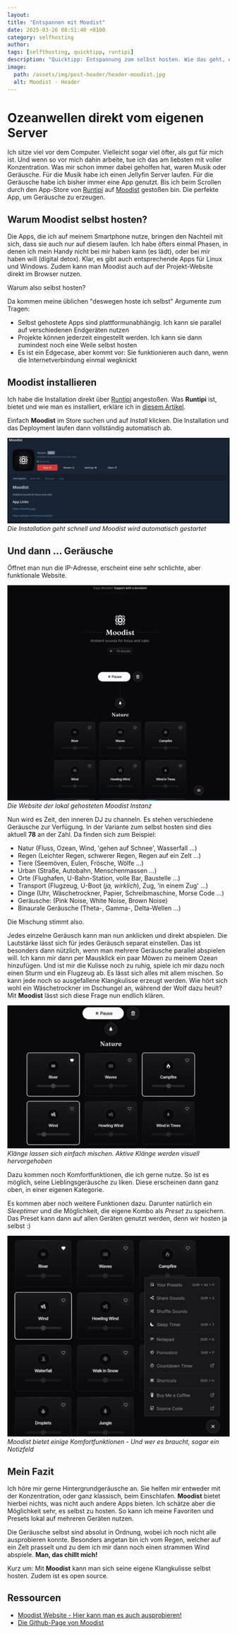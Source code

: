 ```yaml
---
layout: 
title: "Entspannen mit Moodist"
date: 2025-03-26 08:51:40 +0100
category: selfhosting
author: 
tags: [selfthosting, quicktipp, runtipi]
description: "Quicktipp: Entspannung zum selbst hosten. Wie das geht, erklärt dieser Artikel"
image:
  path: /assets/img/post-header/header-moodist.jpg
  alt: Moodist - Header
---
```


# Ozeanwellen direkt vom eigenen Server

Ich sitze viel vor dem Computer. Vielleicht sogar viel öfter, als gut für mich ist. Und wenn so vor mich dahin arbeite, tue ich das am liebsten mit voller Konzentration. Was mir schon immer dabei geholfen hat, waren Musik oder Geräusche. Für die Musik habe ich einen Jellyfin Server laufen. Für die Geräusche habe ich bisher immer eine App genutzt. Bis ich beim Scrollen durch den App-Store von [Runtipi](https://runtipi.io/) auf [Moodist](https://moodist.mvze.net/) gestoßen bin. Die perfekte App, um Geräusche zu erzeugen.

## Warum Moodist selbst hosten?

Die Apps, die ich auf meinem Smartphone nutze, bringen den Nachteil mit sich, dass sie auch nur auf diesem laufen. Ich habe öfters einmal Phasen, in denen ich mein Handy nicht bei mir haben kann (es lädt), oder bei mir haben will (digital detox). Klar, es gibt auch entsprechende Apps für Linux und Windows. Zudem kann man Moodist auch auf der Projekt-Website direkt im Browser nutzen. 

Warum also selbst hosten?

Da kommen meine üblichen "deswegen hoste ich selbst" Argumente zum Tragen:

- Selbst gehostete Apps sind plattformunabhängig. Ich kann sie parallel auf verschiedenen Endgeräten nutzen
- Projekte können jederzeit eingestellt werden. Ich kann sie dann zumindest noch eine Weile selbst hosten
- Es ist ein Edgecase, aber kommt vor: Sie funktionieren auch dann, wenn die Internetverbindung einmal wegknickt

## Moodist installieren

Ich habe die Installation direkt über [Runtipi](https://runtipi.io/) angestoßen. Was **Runtipi** ist, bietet und wie man es installiert, erkläre ich in [diesem Artikel](https://markus-daams.com/posts/runtipi-selfhosting-einfach-gemacht/).

Einfach **Moodist** im Store suchen und auf *Install* klicken. Die Installation und das Deployment laufen dann vollständig automatisch ab.

![Moodist in Runtipi](../assets/img/moodist/moodist-runtipi.jpg)
_Die Installation geht schnell und Moodist wird automatisch gestartet_

## Und dann ... Geräusche

Öffnet man nun die IP-Adresse, erscheint eine sehr schlichte, aber funktionale Website. 

![Die lokale Website von Moodist](../assets/img/moodist/moodist-website.jpg)
_Die Website der lokal gehosteten Moodist Instanz_

Nun wird es Zeit, den inneren DJ zu channeln. Es stehen verschiedene Geräusche zur Verfügung. In der Variante zum selbst hosten sind dies aktuell **78** an der Zahl. Da finden sich zum Beispiel:

- Natur (Fluss, Ozean, Wind, 'gehen auf Schnee', Wasserfall ...)
- Regen (Leichter Regen, schwerer Regen, Regen auf ein Zelt ...)
- Tiere (Seemöven, Eulen, Frösche, Wölfe ...)
- Urban (Straße, Autobahn, Menschenmassen ...)
- Orte (Flughafen, U-Bahn-Station, volle Bar, Baustelle ...)
- Transport (Flugzeug, U-Boot (*ja, wirklich*), Zug, 'in einem Zug' ...)
- Dinge (Uhr, Wäschetrockner, Papier, Schreibmaschine, Morse Code ...)
- Geräusche: (Pink Noise, White Noise, Brown Noise)
- Binaurale Geräusche (Theta-, Gamma-, Delta-Wellen ...)

Die Mischung stimmt also.

Jedes einzelne Geräusch kann man nun anklicken und direkt abspielen. Die Lautstärke lässt sich für jedes Geräusch separat einstellen. Das ist besonders dann nützlich, wenn man mehrere Geräusche parallel abspielen will. Ich kann mir dann per Mausklick ein paar Möwen zu meinem Ozean hinzufügen. Und ist mir die Kulisse noch zu ruhig, spiele ich mir dazu noch einen Sturm und ein Flugzeug ab. Es lässt sich alles mit allem mischen. So kann jede noch so ausgefallene Klangkulisse erzeugt werden. Wie hört sich wohl ein Wäschetrockner im Dschungel an, während der Wolf dazu heult? Mit **Moodist** lässt sich diese Frage nun endlich klären.

![Moodist - Klaenge ganz einfach mischen](../assets/img/moodist/moodist-klaenge-mischen.jpg)
_Klänge lassen sich einfach mischen. Aktive Klänge werden visuell hervorgehoben_

Dazu kommen noch Komfortfunktionen, die ich gerne nutze. So ist es möglich, seine Lieblingsgeräusche zu liken. Diese erscheinen dann ganz oben, in einer eigenen Kategorie.

Es kommen aber noch weitere Funktionen dazu. Darunter natürlich ein *Sleeptimer* und die Möglichkeit, die eigene Kombo als *Preset* zu speichern. Das Preset kann dann auf allen Geräten genutzt werden, denn wir hosten ja selbst :)

![Moodist - Optionsmenü](../assets/img/moodist/moodist-optionen.jpg)
_Moodist bietet einige Komfortfunktionen - Und wer es braucht, sogar ein Notizfeld_

## Mein Fazit

Ich höre mir gerne Hintergrundgeräusche an. Sie helfen mir entweder mit der Konzentration, oder ganz klassisch, beim Einschlafen. **Moodist** bietet hierbei nichts, was nicht auch andere Apps bieten. Ich schätze aber die Möglichkeit sehr, es selbst zu hosten. So kann ich meine Favoriten und Presets lokal auf mehreren Geräten nutzen. 

Die Geräusche selbst sind absolut in Ordnung, wobei ich noch nicht alle ausprobieren konnte. Besonders angetan bin ich vom Regen, welcher auf ein Zelt prasselt und zu dem ich mir dann noch einen strammen Wind abspiele. **Man, das chillt mich!**

Kurz um: Mit **Moodist** kann man sich seine eigene Klangkulisse selbst hosten. Zudem ist es open source.

## Ressourcen

- [Moodist Website - Hier kann man es auch ausprobieren!](https://moodist.mvze.net/)
- [Die Github-Page von Moodist](https://github.com/remvze/moodist)



